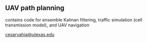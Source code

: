 ## UAV path planning
contains code for ensemble Kalman filtering, traffic simulation (cell transmission model), and UAV navigation

cesaryahia@utexas.edu

